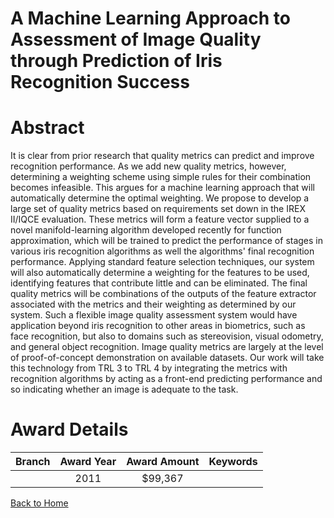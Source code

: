 
A Machine Learning Approach to Assessment of Image Quality through Prediction of Iris Recognition Success
=========================================================================================================

# Abstract


It is clear from prior research that quality metrics can predict and improve recognition performance. As we add new quality metrics, however,
determining a weighting scheme using simple rules for their combination becomes infeasible. This argues for a machine learning approach that will
automatically determine the optimal weighting. We propose to develop a large set of quality metrics based on requirements set down in the IREX
II/IQCE evaluation. These metrics will form a feature vector supplied to a novel manifold-learning algorithm developed recently for function
approximation, which will be trained to predict the performance of stages in various iris recognition algorithms as well the algorithms' final recognition
performance. Applying standard feature selection techniques, our system will also automatically determine a weighting for the features to be used,
identifying features that contribute little and can be eliminated. The final quality metrics will be combinations of the outputs of the feature extractor
associated with the metrics and their weighting as determined by our system. Such a flexible image quality assessment system would have application
beyond iris recognition to other areas in biometrics, such as face recognition, but also to domains such as stereovision, visual odometry, and general
object recognition. Image quality metrics are largely at the level of proof-of-concept demonstration on available datasets. Our work will take this
technology from TRL 3 to TRL 4 by integrating the metrics with recognition algorithms by acting as a front-end predicting performance and so
indicating whether an image is adequate to the task.  

# Award Details

|Branch|Award Year|Award Amount|Keywords|
| :---: | :---: | :---: | :---: |
||2011|$99,367||
  
  


[Back to Home](https://github.com/chrischow/dod_sbir_awards#1230)